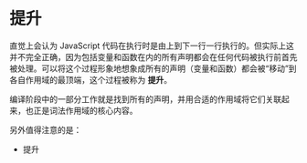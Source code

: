 # 提升

直觉上会认为 JavaScript 代码在执行时是由上到下一行一行执行的。但实际上这并不完全正确，因为包括变量和函数在内的所有声明都会在任何代码被执行前首先被处理。可以将这个过程形象地想象成所有的声明（变量和函数）都会被“移动”到各自作用域的最顶端，这个过程被称为 **提升**。

编译阶段中的一部分工作就是找到所有的声明，并用合适的作用域将它们关联起来，也正是词法作用域的核心内容。

另外值得注意的是：

- 提升
